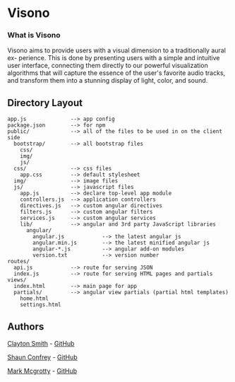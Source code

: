 # Visono

### What is Visono

Visono aims to provide users with a visual dimension to a traditionally aural ex-
perience. This is done by presenting users with a simple and intuitive user interface,
connecting them directly to our powerful visualization algorithms that will capture
the essence of the user's favorite audio tracks, and transform them into a stunning
display of light, color, and sound.

## Directory Layout
    
    app.js              --> app config
    package.json        --> for npm
    public/             --> all of the files to be used in on the client side
      bootstrap/        --> all bootstrap files
        css/
        img/
        js/
      css/              --> css files
        app.css         --> default stylesheet
      img/              --> image files
      js/               --> javascript files
        app.js          --> declare top-level app module
        controllers.js  --> application controllers
        directives.js   --> custom angular directives
        filters.js      --> custom angular filters
        services.js     --> custom angular services
        lib/            --> angular and 3rd party JavaScript libraries
          angular/
            angular.js            --> the latest angular js
            angular.min.js        --> the latest minified angular js
            angular-*.js          --> angular add-on modules
            version.txt           --> version number
    routes/
      api.js            --> route for serving JSON
      index.js          --> route for serving HTML pages and partials
    views/
      index.html        --> main page for app
      partials/         --> angular view partials (partial html templates)
        home.html
        settings.html
	



## Authors

[Clayton Smith](http://clayton-smith.com) - [GitHub](https://github.com/claytonsmith)

[Shaun Confrey](www.google.com) - [GitHub](https://github.com/sconfrey)

[Mark Mcgrotty](www.google.com) - [GitHub](https://github.com)

